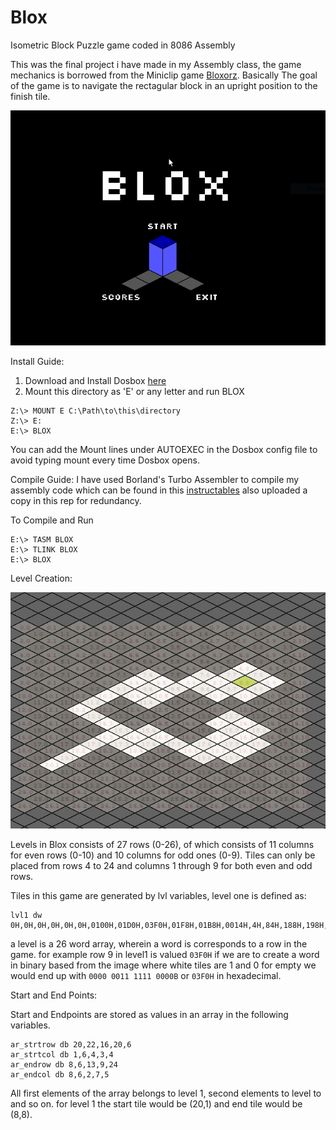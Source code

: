 # Blox
Isometric Block Puzzle game coded in 8086 Assembly

This was the final project i have made in my Assembly class, the game mechanics is borrowed from the Miniclip game [Bloxorz](https://www.miniclip.com/games/bloxorz/en/). Basically The goal of the game is to navigate the rectagular block in an upright position to the finish tile. 

![Image of Welcome Screen](blox_screenshots/home.PNG?raw=true "Welcome Screen")

Install Guide:

1. Download and Install Dosbox [here](https://www.dosbox.com/download.php?main=1)
2. Mount this directory as 'E' or any letter and run BLOX

```
Z:\> MOUNT E C:\Path\to\this\directory
Z:\> E:
E:\> BLOX
```
You can add the Mount lines under AUTOEXEC in the Dosbox config file to avoid typing mount every time Dosbox opens.

Compile Guide:
I have used Borland's Turbo Assembler to compile my assembly code which can be found in this [instructables](http://www.instructables.com/id/How-to-run-TASM-and-Compile-x86-Assembly-Program-i/) also uploaded a copy in this rep for redundancy.

To Compile and Run

```
E:\> TASM BLOX
E:\> TLINK BLOX
E:\> BLOX
```
Level Creation:

![Image of Level Creation](blox_screenshots/level.png?raw=true "Level")

Levels in Blox consists of 27 rows (0-26), of which consists of 11 columns for even rows (0-10) and 10 columns for odd ones (0-9). Tiles can only be placed from rows 4 to 24 and columns 1 through 9 for both even and odd rows.

Tiles in this game are generated by lvl variables, level one is defined as: 
```
lvl1 dw 0H,0H,0H,0H,0H,0H,0100H,01D0H,03F0H,01F8H,01B8H,0014H,4H,84H,188H,198H,1B8H,1FCH,1D4H,0C2H,2H,0H,0H,0H,0H,0H,0H
```
a level is a 26 word array, wherein a word is corresponds to a row in the game. for example row 9 in level1 is valued `03F0H`
if we are to create a word in binary based from the image where white tiles are 1 and 0 for empty we would end up with `0000 0011 1111 0000B` or `03F0H` in hexadecimal.

Start and End Points:

Start and Endpoints are stored as values in an array in the following variables.
```
ar_strtrow db 20,22,16,20,6
ar_strtcol db 1,6,4,3,4
ar_endrow db 8,6,13,9,24
ar_endcol db 8,6,2,7,5
```
All first elements of the array belongs to level 1, second elements to level to and so on.
for level 1 the start tile would be (20,1) and end tile would be (8,8).
